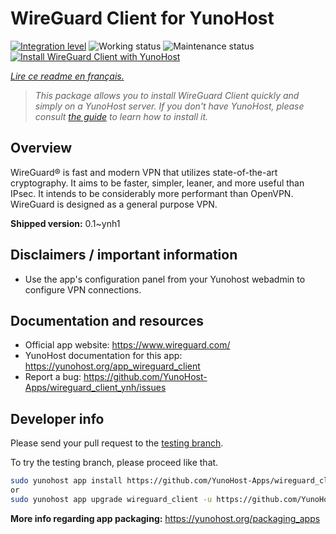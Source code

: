<!--
N.B.: This README was automatically generated by https://github.com/YunoHost/apps/tree/master/tools/README-generator
It shall NOT be edited by hand.
-->

# WireGuard Client for YunoHost

[![Integration level](https://dash.yunohost.org/integration/wireguard_client.svg)](https://dash.yunohost.org/appci/app/wireguard_client) ![Working status](https://ci-apps.yunohost.org/ci/badges/wireguard_client.status.svg) ![Maintenance status](https://ci-apps.yunohost.org/ci/badges/wireguard_client.maintain.svg)  
[![Install WireGuard Client with YunoHost](https://install-app.yunohost.org/install-with-yunohost.svg)](https://install-app.yunohost.org/?app=wireguard_client)

*[Lire ce readme en français.](./README_fr.md)*

> *This package allows you to install WireGuard Client quickly and simply on a YunoHost server.
If you don't have YunoHost, please consult [the guide](https://yunohost.org/#/install) to learn how to install it.*

## Overview

WireGuard® is fast and modern VPN that utilizes state-of-the-art cryptography. It aims to be faster, simpler, leaner, and more useful than IPsec. It intends to be considerably more performant than OpenVPN. WireGuard is designed as a general purpose VPN.


**Shipped version:** 0.1~ynh1

## Disclaimers / important information

* Use the app's configuration panel from your Yunohost webadmin to configure VPN connections.

## Documentation and resources

* Official app website: <https://www.wireguard.com/>
* YunoHost documentation for this app: <https://yunohost.org/app_wireguard_client>
* Report a bug: <https://github.com/YunoHost-Apps/wireguard_client_ynh/issues>

## Developer info

Please send your pull request to the [testing branch](https://github.com/YunoHost-Apps/wireguard_client_ynh/tree/testing).

To try the testing branch, please proceed like that.

``` bash
sudo yunohost app install https://github.com/YunoHost-Apps/wireguard_client_ynh/tree/testing --debug
or
sudo yunohost app upgrade wireguard_client -u https://github.com/YunoHost-Apps/wireguard_client_ynh/tree/testing --debug
```

**More info regarding app packaging:** <https://yunohost.org/packaging_apps>
